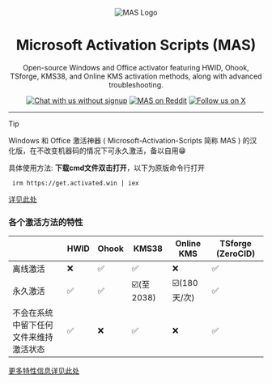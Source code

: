 <p align="center"><img src="https://massgrave.dev/img/logo_small.png" alt="MAS Logo"></p>

<h1 align="center">Microsoft  Activation  Scripts (MAS)</h1>

<p align="center">Open-source Windows and Office activator featuring HWID, Ohook, TSforge, KMS38, and Online KMS activation methods, along with advanced troubleshooting.</p>

<p align="center">
    <a href="https://discord.gg/tVFN4N84PP"><img src="https://img.shields.io/badge/Chat%20with%20us%20on%20Discord--blue?style=social&logo=discord" alt="Chat with us without signup" title="Chat with us without signup"></a>
    <a href="https://www.reddit.com/r/MAS_Activator"><img src="https://img.shields.io/badge/MAS%20on%20Reddit--orange?style=social&logo=reddit" alt="MAS on Reddit" title="MAS on Reddit"></a>
    <a href="https://twitter.com/massgravel"><img src="https://img.shields.io/twitter/follow/massgravel" alt="Follow us on X" title="Follow us on X"></a>
</p>

<hr>

> [!TIP]
> Windows 和 Office 激活神器 ( Microsoft-Activation-Scripts 简称 MAS ) 的汉化版，在不改变机器码的情况下可永久激活，备以自用😁
> 
> 具体使用方法: **下载cmd文件双击打开**，以下为原版命令行打开
>
> ```
>  irm https://get.activated.win | iex
> ```
> 
> [详见此处](https://github.com/massgravel/Microsoft-Activation-Scripts?tab=readme-ov-file#download--how-to-use-it)
> 
> 
> ### 各个激活方法的特性 ###
> 
> |          | HWID | Ohook  | KMS38 | Online KMS | TSforge (ZeroCID) |
> |----------|------|--------|-------|------------|-------------------|
> | 离线激活 |  ❌  |  ✅  |  ✅  |  ❌  |  ✅  |
> | 永久激活 |  ✅  |  ✅  |  ☑️(至2038)  |  ☑️(180天/次)  |  ✅  |
> | 不会在系统中留下任何文件来维持激活状态 |  ✅  |  ❌  |  ✅  |  ❌  |  ✅  |
> 
> [更多特性信息详见此处](https://massgrave.dev/chart#user-content-fn-2)
